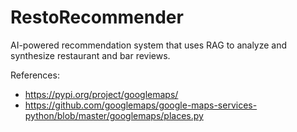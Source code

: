 # RestoRecommender
AI-powered recommendation system that uses RAG to analyze and synthesize restaurant and bar reviews.


References:
- https://pypi.org/project/googlemaps/
- https://github.com/googlemaps/google-maps-services-python/blob/master/googlemaps/places.py